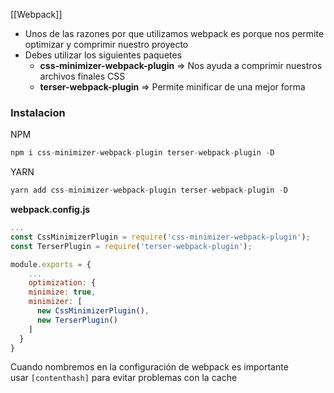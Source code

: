 [[Webpack]]

- Unos de las razones por que utilizamos webpack es porque nos permite optimizar y comprimir nuestro proyecto
- Debes utilizar los siguientes paquetes
	- **css-minimizer-webpack-plugin** ⇒ Nos ayuda a comprimir nuestros archivos finales CSS
	- **terser-webpack-plugin** ⇒ Permite minificar de una mejor forma

### Instalacion

NPM

```jsx
npm i css-minimizer-webpack-plugin terser-webpack-plugin -D
```

YARN

```jsx
yarn add css-minimizer-webpack-plugin terser-webpack-plugin -D
```

**webpack.config.js**


```js
...
const CssMinimizerPlugin = require('css-minimizer-webpack-plugin');
const TerserPlugin = require('terser-webpack-plugin');

module.exports = {
	...
	optimization: {
    minimize: true,
    minimizer: [
      new CssMinimizerPlugin(),
      new TerserPlugin()
    ]
  }
}
```

Cuando nombremos en la configuración de webpack es importante usar `[contenthash]` para evitar problemas con la cache
